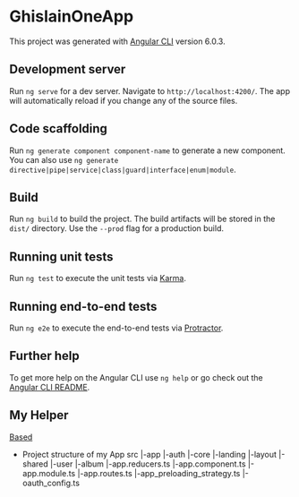 # GhislainOneApp

This project was generated with [Angular CLI](https://github.com/angular/angular-cli) version 6.0.3.

## Development server

Run `ng serve` for a dev server. Navigate to `http://localhost:4200/`. The app will automatically reload if you change any of the source files.

## Code scaffolding

Run `ng generate component component-name` to generate a new component. You can also use `ng generate directive|pipe|service|class|guard|interface|enum|module`.

## Build

Run `ng build` to build the project. The build artifacts will be stored in the `dist/` directory. Use the `--prod` flag for a production build.

## Running unit tests

Run `ng test` to execute the unit tests via [Karma](https://karma-runner.github.io).

## Running end-to-end tests

Run `ng e2e` to execute the end-to-end tests via [Protractor](http://www.protractortest.org/).

## Further help

To get more help on the Angular CLI use `ng help` or go check out the [Angular CLI README](https://github.com/angular/angular-cli/blob/master/README.md).

## My Helper
[Based](https://github.com/aviabird/angularspree/blob/master/package.json)
- Project structure of my App
src
|-app
  |-auth
  |-core
  |-landing
  |-layout
  |-shared
  |-user
  |-album
  |-app.reducers.ts
  |-app.component.ts
  |-app.module.ts
  |-app.routes.ts
  |-app_preloading_strategy.ts
  |-oauth_config.ts

